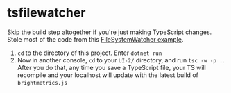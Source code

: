 # tsfilewatcher

Skip the build step altogether if you're just making TypeScript changes. Stole most of the code from this [FileSystemWatcher example](https://docs.microsoft.com/en-us/dotnet/api/system.io.filesystemwatcher?view=net-6.0#examples).

1. `cd` to the directory of this project. Enter `dotnet run`
1. Now in another console, `cd` to your `UI-2/` directory, and run `tsc -w -p .`. After you do that, any time you save a TypeScript file, your TS will recompile and your localhost will update with the latest build of `brightmetrics.js`
